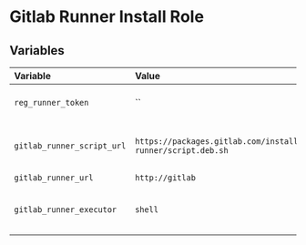 # Gitlab Runner Install Role

## Variables

| Variable | Value | Description |
| :--- | :--- | :--- |
| `reg_runner_token` | `` | GitLab Runner token |
| `gitlab_runner_script_url` | `https://packages.gitlab.com/install/repositories/runner/gitlab-runner/script.deb.sh` | Install script GitLab Runner  |
| `gitlab_runner_url` | `http://gitlab` | URL Gitlab |
| `gitlab_runner_executor` | `shell` | GitLab Runner executor mode |